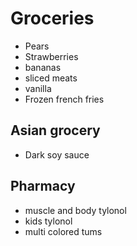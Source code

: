 # Groceries

- Pears
- Strawberries
- bananas
- sliced meats
- vanilla
- Frozen french fries

## Asian grocery

- Dark soy sauce

## Pharmacy

- muscle and body tylonol
- kids tylonol
- multi colored tums
